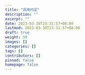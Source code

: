 ```yaml
---
title: "调用约定"
description: ""
excerpt: ""
date: 2023-03-30T23:31:57+08:00
lastmod: 2023-03-30T23:31:57+08:00
draft: true
weight: 50
images: []
categories: []
tags: []
contributors: []
pinned: false
homepage: false
---
```


